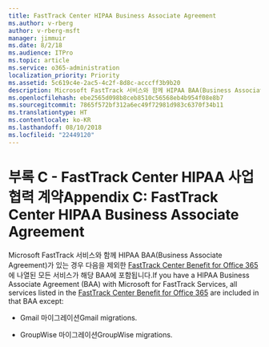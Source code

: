 ```yaml
---
title: FastTrack Center HIPAA Business Associate Agreement
ms.author: v-rberg
author: v-rberg-msft
manager: jimmuir
ms.date: 8/2/18
ms.audience: ITPro
ms.topic: article
ms.service: o365-administration
localization_priority: Priority
ms.assetid: 5c619c4e-2ac5-4c2f-8d8c-acccff3b9b20
description: Microsoft FastTrack 서비스와 함께 HIPAA BAA(Business Associate Agreement)가 있는 경우 다음을 제외한 FastTrack Center Benefit for Office 365에 나열된 모든 서비스가 해당 BAA에 포함됩니다.
ms.openlocfilehash: ebe2565d098b8ceb8510c56568eb4b954f08e8b7
ms.sourcegitcommit: 7865f572bf312a6ec49f72981d983c6370f34b11
ms.translationtype: HT
ms.contentlocale: ko-KR
ms.lasthandoff: 08/10/2018
ms.locfileid: "22449120"
---
```

# <a name="appendix-c---fasttrack-center-hipaa-business-associate-agreement"></a><span data-ttu-id="6f2b8-103">부록 C - FastTrack Center HIPAA 사업 협력 계약</span><span class="sxs-lookup"><span data-stu-id="6f2b8-103">Appendix C: FastTrack Center HIPAA Business Associate Agreement</span></span>

<span data-ttu-id="6f2b8-104">Microsoft FastTrack 서비스와 함께 HIPAA BAA(Business Associate Agreement)가 있는 경우 다음을 제외한 [FastTrack Center Benefit for Office 365](fasttrack-benefit-for-office-365.md)에 나열된 모든 서비스가 해당 BAA에 포함됩니다.</span><span class="sxs-lookup"><span data-stu-id="6f2b8-104">If you have a HIPAA Business Associate Agreement (BAA) with Microsoft for FastTrack Services, all services listed in the [FastTrack Center Benefit for Office 365](fasttrack-benefit-for-office-365.md) are included in that BAA except:</span></span> 
  
- <span data-ttu-id="6f2b8-105">Gmail 마이그레이션</span><span class="sxs-lookup"><span data-stu-id="6f2b8-105">Gmail migrations.</span></span>
    
- <span data-ttu-id="6f2b8-106">GroupWise 마이그레이션</span><span class="sxs-lookup"><span data-stu-id="6f2b8-106">GroupWise migrations.</span></span>
    

